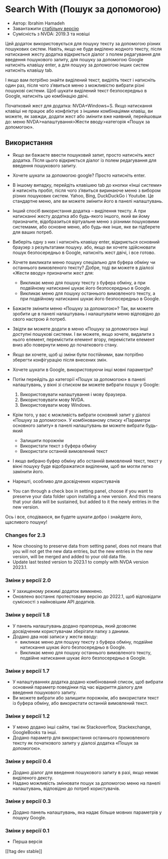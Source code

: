 # Search With (Пошук за допомогою) #

* Автор: Ibrahim Hamadeh
* Завантажити [стабільну версію][1]
* Сумісність з NVDA: 2019.3 та новіші

Цей додаток використовується для пошуку тексту за допомогою різних пошукових
систем. Навіть, якщо не буде виділено жодного тексту, після натискання жесту
додатка відкриється діалог з полем редагування для введення пошукового
запиту, для пошуку за допомогою Google натисніть клавішу enter, а для пошуку
за допомогою інших систем натисніть клавішу tab.

І якщо вам потрібно знайти виділений текст, виділіть текст і натисніть один
раз, після чого з’явиться меню з можливістю вибрати різні пошукові
системи. Щоб шукати виділений текст безпосередньо в Google, натисніть цю
комбінацію двічі.

Початковий жест для додатка: NVDA+Windows+S. Якщо натискання клавіші не працює або конфліктує з іншими комбінаціями клавіш, ви можете, як завжди, додати жест або змінити вже наявний, перейшовши до: меню NVDA>налаштування>Жести вводу>категорія «Пошук за допомогою».

## Використання

* Якщо ви бажаєте ввести пошуковий запит, просто натисніть жест
  додатка. Після цього відкриється діалог із полем редагування для введення
  пошукового запиту.
* Хочете шукати за допомогою google? Просто натисніть enter.
* В іншому випадку, перейдіть клавішею tab до кнопки «Інші системи» й
  натисніть пробіл, після чого з’явиться виринаюче меню з вибором різних
  пошукових систем. Yahoo, Bing, DuckDuckGo і Youtube. Це стандартне меню,
  але ви можете змінити його в панелі налаштувань.
* Інший спосіб використання додатка – виділення тексту. А при натисканні
  жесту додатка або будь-якого іншого, який ви йому призначите,
  відобразиться віртуальне меню з різними пошуковими системами, або основне
  меню, або будь-яке інше, яке ви підберете для ваших потреб.
* Виберіть одну з них і натисніть клавішу enter, відкриється основний
  браузер з результатами пошуку. або, якщо ви хочете здійснювати пошук
  безпосередньо в Google, натисніть жест двічі, і все готово.
* Хочете викликати меню пошуку спеціально для буфера обміну чи останнього
  вимовленого тексту? Добре, тоді ви можете в діалозі «Жести вводу»
  призначити жест для:
    * Викликає меню для пошуку тексту з буфера обміну, а при подвійному
      натисканні шукає його безпосередньо в Google.
    * Викликає меню для пошуку останнього вимовленого тексту, а при
      подвійному натисканні шукає його безпосередньо в Google.
* Бажаєте змінити меню «Пошуку за допомогою»? Так, ви можете зробити це в
  панелі налаштувань і налаштувати меню відповідно до свого настрою й
  потреб.
* Звідти ви можете додати в меню «Пошуку за допомогою» інші доступні
  пошукові системи. І ви можете, якщо хочете, видалити з нього елемент,
  перемістити елемент вгору, перемістити елемент вниз або повернути меню до
  початкового стану.
* Якщо ви хочете, щоб ці зміни були постійними, вам потрібно зберегти
  конфігурацію після внесених змін.
* Хочете шукати в Google, використовуючи інші мовні параметри?
* Потім перейдіть до категорії «Пошук за допомогою» в панелі налаштувань, у
  вікні зі списком ви можете вибрати пошук у Google:

    1. Використовувати налаштування і мову браузера.
    2. Використовувати мову NVDA.
    3. Використовувати мову Windows.

* Крім того, у вас є можливість вибрати основний запит у діалозі «Пошуку за
  допомогою». У комбінованому списку «Параметри основного запиту» в панелі
  налаштувань ви можете вибрати будь-який

    * Залишити порожнім
    * Використати текст з буфера обміну
    * Використати останній вимовлений текст

* І якщо вибрано буфер обміну або останній вимовлений текст, текст у вікні
  пошуку буде відображатися виділеним, щоб ви могли легко замінити його.
* Нарешті, особливо для досвідчених користувачів
* You can through a check box in setting panel, choose if you want to
  preserve your data folder upon installing a new version. And this means
  that your data will be sustained, but added to it the newly entries in the
  new version.

Ось і все, сподіваюся, ви  будете шукати добро і знайдете його, щасливого
пошуку!

### Changes for 2.3 ###

* Now choosing to preserve data from setting panel, does not means that you
  will not get the new data entries, but the new entries in the new version,
  will be merged and added to your old data file.
* Update last tested version to 2023.1 to comply with NVDA version 2023.1.

### Зміни у версії 2.0 ###

* У захищеному режимі додаток вимкнено.
* Оновлено востаннє протестовану версію до 2022.1, щоб відповідати
  сумісності з найновішим API додатків.

### Зміни у версії 1.8 ###

* У панель налаштувань додано прапорець, який дозволяє досвідченим
  користувачам зберігати папку з даними.
* Додано два нові записи у жести вводу:
    * викликає меню для пошуку тексту з буфера обміну, подвійне натискання
      шукає його безпосередньо в Google.
    * Викликає меню для пошуку останнього вимовленого тексту, подвійне
      натискання шукає його безпосередньо в Google.

### Зміни у версії 1.7

* У налаштуваннях додатка додано комбінований список, щоб вибрати основний
  параметр поведінки під час відкриття діалогу для введення пошукового
  запиту.
* Ви можете вибрати або залишити порожнім, або використати текст із буфера
  обміну, або використати останній вимовлений текст.

### Зміни у версії 1.2

* У меню додано інші сайти, такі як Stackoverflow, Stackexchange,
  GoogleBooks та інші.
* Додано параметр для використання останнього промовленого тексту як
  початкового запиту у діалозі додатка «Пошук за допомогою».

### Зміни у версії 0.4

* Додано діалог для введення пошукового запиту в разі, якщо немає виділеного
  дексту.
* Надано можливість змінювати пошук за допомогою меню на панелі налаштувань,
  відповідно до потреб користувачів.

### Зміни у версії 0.3

* Додано панель налаштувань, яка надає більше мовних параметрів у пошуку
  Google.

### Зміни у версії 0.1

* Перша версія

[[!tag dev stable]]

[1]: https://www.nvaccess.org/addonStore/legacy?file=searchwith

